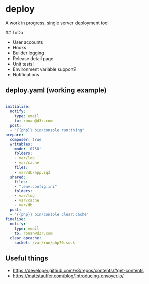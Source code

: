 # deploy

A work in progress, single server deployment tool

## ToDo

* User accounts
* Hooks
* Builder logging
* Release detail page
* Unit tests!
* Environment variable support?
* Notifications

## deploy.yaml (working example)

```yaml
---
initialise:
  notify:
    type: email
    to: ronan@d3r.com
  post:
  - "{{php}} bin/console run:thing"
prepare:
  composer: true
  writables:
    mode: '0750'
    folders:
    - var/log
    - var/cache
    files:
    - var/db/app.sq3
  shared:
    files:
    - ".env.config.ini"
    folders:
    - var/log
    - var/cache
    - var/db
  post:
  - "{{php}} bin/console clear:cache"
finalise:
  notify:
    type: email
    to: ronan@d3r.com
  clear_opcache:
    socket: /var/run/php70.sock
```

## Useful things

* https://developer.github.com/v3/repos/contents/#get-contents
* https://mattstauffer.com/blog/introducing-envoyer.io/
